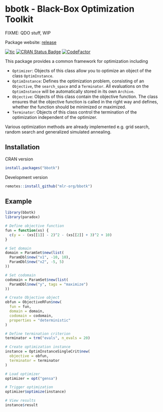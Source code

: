 # bbotk - Black-Box Optimization Toolkit

FIXME: QDO stuff, WIP

Package website: [release](https://bbotk.mlr-org.com/)

<!-- badges: start -->
[![tic](https://github.com/mlr-org/bbotk/workflows/tic/badge.svg?branch=main)](https://github.com/mlr-org/bbotk/actions)
[![CRAN Status Badge](https://www.r-pkg.org/badges/version-ago/bbotk)](https://cran.r-project.org/package=bbotk)
[![CodeFactor](https://www.codefactor.io/repository/github/mlr-org/bbotk/badge)](https://www.codefactor.io/repository/github/mlr-org/bbotk)
<!-- badges: end -->

This package provides a common framework for optimization including

* `Optimizer`: Objects of this class allow you to optimize an object of the class `OptimInstance`.
* `OptimInstance`: Defines the optimization problem, consisting of an `Objective`, the `search_space` and a `Terminator`.
   All evaluations on the `OptimInstance` will be automatically stored in its own `Archive`.
* `Objective`: Objects of this class contain the objective function.
   The class ensures that the objective function is called in the right way and defines, whether the function should be minimized or maximized.
* `Terminator`: Objects of this class control the termination of the optimization independent of the optimizer.

Various optimization methods are already implemented e.g. grid search, random search and generalized simulated annealing.

## Installation

CRAN version

```r
install.packages("bbotk")
```

Development version

```r
remotes::install_github("mlr-org/bbotk")
```

## Example

```r
library(bbotk)
library(paradox)

# Define objective function
fun = function(xs) {
  c(y = - (xs[[1]] - 2)^2 - (xs[[2]] + 3)^2 + 10)
}

# Set domain
domain = ParamSet$new(list(
  ParamDbl$new("x1", -10, 10),
  ParamDbl$new("x2", -5, 5)
))

# Set codomain
codomain = ParamSet$new(list(
  ParamDbl$new("y", tags = "maximize")
))

# Create Objective object
obfun = ObjectiveRFun$new(
  fun = fun,
  domain = domain,
  codomain = codomain,
  properties = "deterministic"
)

# Define termination criterion
terminator = trm("evals", n_evals = 20)

# Create optimization instance
instance = OptimInstanceSingleCrit$new(
  objective = obfun,
  terminator = terminator
)

# Load optimizer
optimizer = opt("gensa")

# Trigger optimization
optimizer$optimize(instance)

# View results
instance$result
```
